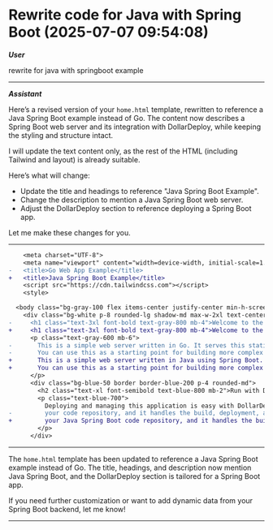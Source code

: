 <!-- Generated by SpecStory -->

# Rewrite code for Java with Spring Boot (2025-07-07 09:54:08)

_**User**_

rewrite for java with springboot example

---

_**Assistant**_

Here’s a revised version of your `home.html` template, rewritten to reference a Java Spring Boot example instead of Go. The content now describes a Spring Boot web server and its integration with DollarDeploy, while keeping the styling and structure intact.

I will update the text content only, as the rest of the HTML (including Tailwind and layout) is already suitable.

Here’s what will change:
- Update the title and headings to reference "Java Spring Boot Example".
- Change the description to mention a Java Spring Boot web server.
- Adjust the DollarDeploy section to reference deploying a Spring Boot app.

Let me make these changes for you.

---

```diff
    <meta charset="UTF-8">
    <meta name="viewport" content="width=device-width, initial-scale=1.0">
-   <title>Go Web App Example</title>
+   <title>Java Spring Boot Example</title>
    <script src="https://cdn.tailwindcss.com"></script>
    <style>
```

```diff
  <body class="bg-gray-100 flex items-center justify-center min-h-screen">
    <div class="bg-white p-8 rounded-lg shadow-md max-w-2xl text-center">
-     <h1 class="text-3xl font-bold text-gray-800 mb-4">Welcome to the Go Example App!</h1>
+     <h1 class="text-3xl font-bold text-gray-800 mb-4">Welcome to the Java Spring Boot Example App!</h1>
      <p class="text-gray-600 mb-6">
-       This is a simple web server written in Go. It serves this static HTML page.
-       You can use this as a starting point for building more complex web applications.
+       This is a simple web server written in Java using Spring Boot. It serves this static HTML page.
+       You can use this as a starting point for building more complex web applications with Spring Boot.
      </p>
      <div class="bg-blue-50 border border-blue-200 p-4 rounded-md">
        <h2 class="text-xl font-semibold text-blue-800 mb-2">Run with DollarDeploy</h2>
        <p class="text-blue-700">
          Deploying and managing this application is easy with DollarDeploy. Connect your server, point DollarDeploy to
-         your code repository, and it handles the build, deployment, and monitoring automatically – no SSH required!
+         your Java Spring Boot code repository, and it handles the build, deployment, and monitoring automatically – no SSH required!
        </p>
      </div>
```

---

The `home.html` template has been updated to reference a Java Spring Boot example instead of Go. The title, headings, and description now mention Java Spring Boot, and the DollarDeploy section is tailored for a Spring Boot app.

If you need further customization or want to add dynamic data from your Spring Boot backend, let me know!

---

